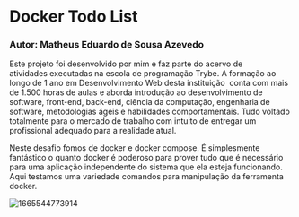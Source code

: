 # Docker Todo List
### Autor: Matheus Eduardo de Sousa Azevedo

Este projeto foi desenvolvido por mim e faz parte do acervo de atividades executadas na escola de programação Trybe. A formação ao longo de 1 ano em Desenvolvimento Web desta instituição  conta com mais de 1.500 horas de aulas e aborda introdução ao desenvolvimento de software, front-end, back-end, ciência da computação, engenharia de software, metodologias ágeis e habilidades comportamentais. Tudo voltado totalmente para o mercado de trabalho com intuito de entregar um profissional adequado para a realidade atual. 

Neste desafio fomos de docker e docker compose. É simplesmente fantástico o quanto docker é poderoso para prover tudo que é necessário para uma aplicação independente do sistema que ela esteja funcionando. Aqui testamos uma variedade comandos para manipulação da ferramenta docker.


![1665544773914](https://user-images.githubusercontent.com/40497869/210866335-87b54548-2332-4d7c-a24e-d80bcf5de4be.jpeg)
